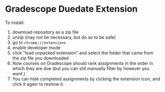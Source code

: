 # Gradescope Duedate Extension
To install:
1. download repository as a zip file
2. unzip (may not be necessary, but do so to be safe)
3. go to `chrome://extensions`
4. enable developer mode
5. click "load unpacked extension" and select the folder that came from the zip file you downloaded
6. Now courses on Gradescope should rank assignments in the order in which they are due (but you can still manually filter by however you want.)
7. You can hide completed assignments by clicking the extension icon, and click it again to reshow it.
